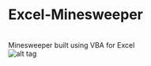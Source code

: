 # Excel-Minesweeper
<br>Minesweeper built using VBA for Excel<br/>
![alt tag](http://i.imgur.com/CsDMb9D.png?1)

